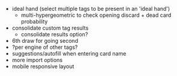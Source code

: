 - ideal hand (select multiple tags to be present in an 'ideal hand')
    - multi-hypergeometric to check opening discard + dead card probability
- consolidate custom tag results
    - consolidate results option?
- 6th draw for going second
- ?per engine of other tags?
- suggestions/autofill when entering card name
- more import options
- mobile responsive layout